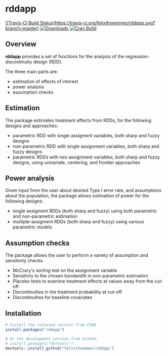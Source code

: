rddapp
==================================================
[![Travis-CI Build Status]https://travis-ci.org/felixthoemmes/rddapp.svg?branch=master)](https://travis-ci.org/felixthoemmes/rddapp.svg?branch=master) [![Downloads](http://cranlogs.r-pkg.org/badges/rddapp)](http://cran.rstudio.com/web/packages/rddapp/index.html) [![Cran Build](https://www.r-pkg.org/badges/version/rddapp)](https://cran.r-project.org/web/packages/rddapp/index.html)

Overview
--------------------------------------------------

**rddapp** provides a set of functions for the analysis of the regression-discontinuity design (RDD). 

The three main parts are:
- estimation of effects of interest
- power analysis
- assumption checks


Estimation
--------------------------------------------------
The package estimates treatment effects from RDDs, for the following designs and approaches:
 - parametric RDD with single assigment variables, both sharp and fuzzy designs
 - non-parametric RDD with single assignment variables, both sharp and fuzzy designs
 - parametric RDDs with two assignment variables, both sharp and fuzzy designs, using univariate, centering, and frontier approaches


Power analysis
--------------------------------------------------
Given input from the user about desired Type I error rate, and assumptions about the population, 
the package allows estimation of power for the following designs: 
- single assigment RDDs (both sharp and fuzzy) using both parametric and non-parametric estimation
- multiple-assigment RDDs (both sharp and fuzzy) using various parametric models


Assumption checks
--------------------------------------------------
The package allows the user to perform a variety of assumption and sensitivity checks. 
- McCrary's sorting test on the assignment variable
- Sensitivty to the chosen bandwidth in non-parametric estimation
- Placebo tests to examine treatment effects at values away from the cut-off
- Discontinuities in the treatment probability at cut-off
- Discontinuities for baseline covariates

Installation
--------------------------------------------------

``` r
# Install the released version from CRAN
install.packages("rddapp")

# Or the development version from GitHub:
# install.packages("devtools")
devtools::install_github("felixthoemmes/rddapp")
```


